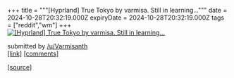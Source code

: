 +++
title = """[Hyprland] True Tokyo by varmisa. Still in learning..."""
date = 2024-10-28T20:32:19.000Z
expiryDate = 2024-10-28T20:32:19.000Z
tags = ["reddit","wm"]
+++
[![[Hyprland] True Tokyo by varmisa. Still in learning...](https://b.thumbs.redditmedia.com/JfuYmLEKUm3ilAP-I3e7s6waeR88F3FKzGysTmtMc5U.jpg "[Hyprland] True Tokyo by varmisa. Still in learning...")](https://www.reddit.com/r/unixporn/comments/1gecdub/hyprland_true_tokyo_by_varmisa_still_in_learning/)

submitted by [/u/Varmisanth](https://www.reddit.com/user/Varmisanth)  
[\[link\]](https://www.reddit.com/gallery/1gecdub) [\[comments\]](https://www.reddit.com/r/unixporn/comments/1gecdub/hyprland_true_tokyo_by_varmisa_still_in_learning/)

[[source]](https://www.reddit.com/r/unixporn/comments/1gecdub/hyprland_true_tokyo_by_varmisa_still_in_learning/)
